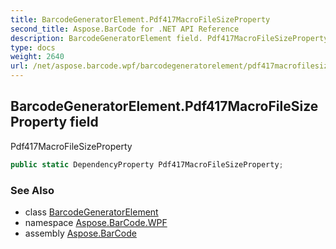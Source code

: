 ```yaml
---
title: BarcodeGeneratorElement.Pdf417MacroFileSizeProperty
second_title: Aspose.BarCode for .NET API Reference
description: BarcodeGeneratorElement field. Pdf417MacroFileSizeProperty
type: docs
weight: 2640
url: /net/aspose.barcode.wpf/barcodegeneratorelement/pdf417macrofilesizeproperty/
---
```

## BarcodeGeneratorElement.Pdf417MacroFileSizeProperty field

Pdf417MacroFileSizeProperty

```csharp
public static DependencyProperty Pdf417MacroFileSizeProperty;
```

### See Also

* class [BarcodeGeneratorElement](../)
* namespace [Aspose.BarCode.WPF](../../../aspose.barcode.wpf/)
* assembly [Aspose.BarCode](../../../)


